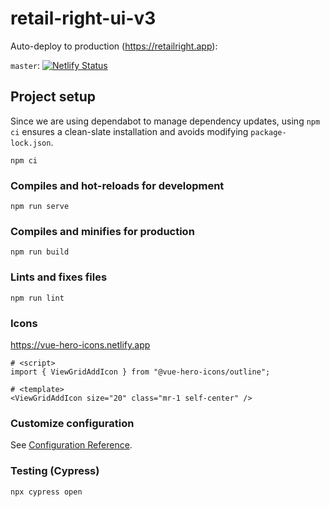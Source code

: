# retail-right-ui-v3

Auto-deploy to production (https://retailright.app):

`master`: [![Netlify Status](https://api.netlify.com/api/v1/badges/17d70f2d-37c1-4a0c-bcc4-11930d92511e/deploy-status)](https://app.netlify.com/sites/retail-right-ui-v3-prod/deploys)

## Project setup

Since we are using dependabot to manage dependency updates, using `npm ci` ensures a clean-slate installation and avoids modifying `package-lock.json`.

```
npm ci
```

### Compiles and hot-reloads for development

```
npm run serve
```

### Compiles and minifies for production

```
npm run build
```

### Lints and fixes files

```
npm run lint
```

### Icons

https://vue-hero-icons.netlify.app

```
# <script>
import { ViewGridAddIcon } from "@vue-hero-icons/outline";

# <template>
<ViewGridAddIcon size="20" class="mr-1 self-center" />
```

### Customize configuration

See [Configuration Reference](https://cli.vuejs.org/config/).

### Testing (Cypress)

```
npx cypress open
```
